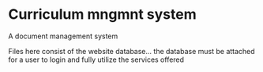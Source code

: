 # Curriculum mngmnt system
A document management system

Files here consist of the website database... the database must be attached for a user to login 
and fully utilize the services offered
